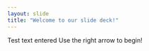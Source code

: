 ```yaml
---
layout: slide
title: "Welcome to our slide deck!"
---
```

Test text entered 
Use the right arrow to begin!
